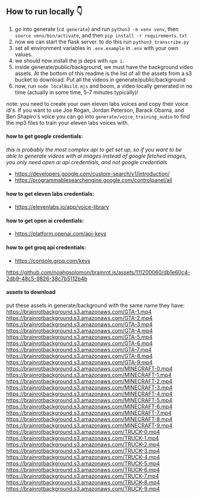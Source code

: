 ## How to run locally 👇

1. go into generate (`cd generate`) and run `python3 -m venv venv`, then `source venv/bin/activate`, and then `pip install -r requirements.txt`
2. now we can start the flask server. to do this run `python3 transcribe.py`
3. set all environment variables in `.env.example` in `.env` with your own values.
4. we should now install the js deps with `npm i`.
5. inside generate/public/background, we must have the background video assets. At the bottom of this readme is the list of all the assets from a s3 bucket to download. Put all the videos in generate/public/background
6. now, run `node localBuild.mjs` and boom, a video locally generated in no time (actually in some time, 5-7 minutes typically)!

note: you need to create your own eleven labs voices and copy their voice id's. If you want to use Joe Rogan, Jordan Peterson, Barack Obama, and Ben Shapiro's voice you can go into `generate/voice_training_audio` to find the mp3 files to train your eleven labs voices with.

#### how to get google credentials:

_this is probably the most complex api to get set up, so if you want to be able to generate videos with ai images instead of google fetched images, you only need open ai api credentials, and not google credentials_

- https://developers.google.com/custom-search/v1/introduction/
- https://programmablesearchengine.google.com/controlpanel/all

#### how to get eleven labs credentials:

- https://elevenlabs.io/app/voice-library

#### how to get open ai credentials:

- https://platform.openai.com/api-keys

#### how to get groq api credentials:

- https://console.groq.com/keys

https://github.com/noahgsolomon/brainrot.js/assets/111200060/db1e60c4-2db9-48c5-9826-38c7b5112b4b

#### assets to download

put these assets in generate/background with the same name they have:
https://brainrotbackground.s3.amazonaws.com/GTA-1.mp4
https://brainrotbackground.s3.amazonaws.com/GTA-2.mp4
https://brainrotbackground.s3.amazonaws.com/GTA-3.mp4
https://brainrotbackground.s3.amazonaws.com/GTA-4.mp4
https://brainrotbackground.s3.amazonaws.com/GTA-5.mp4
https://brainrotbackground.s3.amazonaws.com/GTA-6.mp4
https://brainrotbackground.s3.amazonaws.com/GTA-7.mp4
https://brainrotbackground.s3.amazonaws.com/GTA-8.mp4
https://brainrotbackground.s3.amazonaws.com/GTA-9.mp4
https://brainrotbackground.s3.amazonaws.com/MINECRAFT-0.mp4
https://brainrotbackground.s3.amazonaws.com/MINECRAFT-1.mp4
https://brainrotbackground.s3.amazonaws.com/MINECRAFT-2.mp4
https://brainrotbackground.s3.amazonaws.com/MINECRAFT-3.mp4
https://brainrotbackground.s3.amazonaws.com/MINECRAFT-4.mp4
https://brainrotbackground.s3.amazonaws.com/MINECRAFT-5.mp4
https://brainrotbackground.s3.amazonaws.com/MINECRAFT-6.mp4
https://brainrotbackground.s3.amazonaws.com/MINECRAFT-7.mp4
https://brainrotbackground.s3.amazonaws.com/MINECRAFT-8.mp4
https://brainrotbackground.s3.amazonaws.com/MINECRAFT-9.mp4
https://brainrotbackground.s3.amazonaws.com/TRUCK-0.mp4
https://brainrotbackground.s3.amazonaws.com/TRUCK-1.mp4
https://brainrotbackground.s3.amazonaws.com/TRUCK-2.mp4
https://brainrotbackground.s3.amazonaws.com/TRUCK-3.mp4
https://brainrotbackground.s3.amazonaws.com/TRUCK-4.mp4
https://brainrotbackground.s3.amazonaws.com/TRUCK-5.mp4
https://brainrotbackground.s3.amazonaws.com/TRUCK-6.mp4
https://brainrotbackground.s3.amazonaws.com/TRUCK-7.mp4
https://brainrotbackground.s3.amazonaws.com/TRUCK-8.mp4
https://brainrotbackground.s3.amazonaws.com/TRUCK-9.mp4
